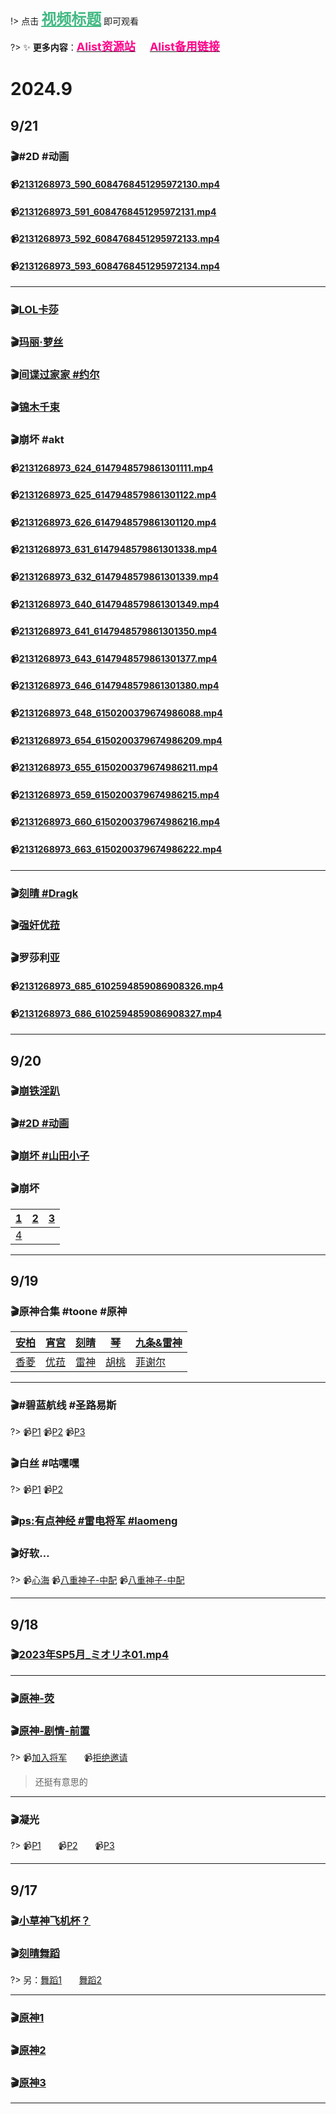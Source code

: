 !> 点击 <font color="#42b983" size="5em"><u><b>视频标题</b></u></font> 即可观看

?> ✨ **更多内容**：<b><u><a href="https://galcraft.alwaysdata.net"><font color="#ff0088" size="4em">Alist资源站</font></a></u>&nbsp;&nbsp;&nbsp;&nbsp;&nbsp;&nbsp;&nbsp;<u><a href="https://alist.duangjj.eu.org"><font color="#ff0088" size="4em">Alist备用链接</font></a></u></b>

# 2024.9

## 9/21

### 🎬#2D #动画

#### 📹[2131268973_590_6084768451295972130.mp4](https://g1106-my.sharepoint.com/:v:/g/personal/video_g1106_onmicrosoft_com/EXCjDfnkMGhHmudSeauj3cIBeY9RRyOvn7uZu7rXKcEmoA?e=dMLfHS)

#### 📹[2131268973_591_6084768451295972131.mp4](https://g1106-my.sharepoint.com/:v:/g/personal/video_g1106_onmicrosoft_com/ERrxDNu6m41JqqxuvWCd9-AB5vEYqKPFfVEp_GCj3XtKcA?e=UxjerQ)

#### 📹[2131268973_592_6084768451295972133.mp4](https://g1106-my.sharepoint.com/:v:/g/personal/video_g1106_onmicrosoft_com/EbJTPhqb-0dMnYrJsv1Hj2YB4JMKZ64MGmpQRAlIkZnt5g?e=zJCr8H)

#### 📹[2131268973_593_6084768451295972134.mp4](https://g1106-my.sharepoint.com/:v:/g/personal/video_g1106_onmicrosoft_com/EfBP_pB9wY9Ehhk79cNfbIMBYPY7vRcg8yG02N9FlQa7Tw?e=MEnrcx)

---

### 🎬[LOL卡莎](https://g1106-my.sharepoint.com/:v:/g/personal/video_g1106_onmicrosoft_com/ESkE56V-3oJOq1JmPAGLnCcBdzSgczOlWhAnsTtpyRfC2g?e=h5t5FX)

### 🎬[玛丽·萝丝](https://g1106-my.sharepoint.com/:v:/g/personal/video_g1106_onmicrosoft_com/EZrVjkyeDHJIt0U_7y307soBf-3avTIdYPEBO9puOH8Nzg?e=OabYQl)

### 🎬[间谍过家家 #约尔](https://g1106-my.sharepoint.com/:v:/g/personal/video_g1106_onmicrosoft_com/Eb4AvOu41ntKnQPmoKwgtHcBOWELecF2hZY_8x9XA3CvRA?e=ZmdaPR)

### 🎬[锦木千束](https://g1106-my.sharepoint.com/:v:/g/personal/video_g1106_onmicrosoft_com/EfTL8l1khKBKuLc3r70FJCoBv3CvrWu0mEbkRAvBoVlUCA?e=gLD1Jy)

### 🎬崩坏 #akt

#### 📹[2131268973_624_6147948579861301111.mp4](https://g1106-my.sharepoint.com/:v:/g/personal/video_g1106_onmicrosoft_com/EdXAIbdM39lKru5WwjT5AUYBKsJ0H5mDSBjjz8l1ilAp1g?e=hM3AeE)

#### 📹[2131268973_625_6147948579861301122.mp4](https://g1106-my.sharepoint.com/:v:/g/personal/video_g1106_onmicrosoft_com/EYiPtmBtW_lHnCmnP7-Nz2gBaBdXU1yyf-EQOZ0ZVEWdKw?e=IILZc8)

#### 📹[2131268973_626_6147948579861301120.mp4](https://g1106-my.sharepoint.com/:v:/g/personal/video_g1106_onmicrosoft_com/ERBW6yfZTtpHn3MQyvZN3f0BNmQChySiUivQBdKdGlHA-Q?e=psvNIV)

#### 📹[2131268973_631_6147948579861301338.mp4](https://g1106-my.sharepoint.com/:v:/g/personal/video_g1106_onmicrosoft_com/EfkhMyG8cFJLghBpD4HFRagB2W5er5OyAn1Qsoi8-Q2EFQ?e=alqJ6r)

#### 📹[2131268973_632_6147948579861301339.mp4](https://g1106-my.sharepoint.com/:v:/g/personal/video_g1106_onmicrosoft_com/EdW7hQP9wnlNgUG8Beb8R4kBoQen0JNBIyemCJXhhHLhmg?e=2ZqRNL)

#### 📹[2131268973_640_6147948579861301349.mp4](https://g1106-my.sharepoint.com/:v:/g/personal/video_g1106_onmicrosoft_com/ETjhGf9_Q_ROksJeTIX0s3sBfBxF79S7-EPDw77dLabaFQ?e=ansx9c)

#### 📹[2131268973_641_6147948579861301350.mp4](https://g1106-my.sharepoint.com/:v:/g/personal/video_g1106_onmicrosoft_com/EXmqFwBbKHhDk4EvuUc27WsBJ7EuqEBCnhLYzY0I8Nw5IQ?e=3XuSKI)

#### 📹[2131268973_643_6147948579861301377.mp4](https://g1106-my.sharepoint.com/:v:/g/personal/video_g1106_onmicrosoft_com/EewSjGgZ3L9Kim1b5HY40noBUj3gZCo5qAQlyVCu3H_7MQ?e=GajR7W)

#### 📹[2131268973_646_6147948579861301380.mp4](https://g1106-my.sharepoint.com/:v:/g/personal/video_g1106_onmicrosoft_com/ES_uamqNxK5Noahw0XMyK1sBmkAWsIjM7BDOij7rDT_FPg?e=v8NRzh)

#### 📹[2131268973_648_6150200379674986088.mp4](https://g1106-my.sharepoint.com/:v:/g/personal/video_g1106_onmicrosoft_com/EUijkwolm4JKvqCJkl9Uwq4BvDzkB1nxCfpeUJshbtsRUQ?e=MzTZkf)

#### 📹[2131268973_654_6150200379674986209.mp4](https://g1106-my.sharepoint.com/:v:/g/personal/video_g1106_onmicrosoft_com/EcktLZZKZctKq2cL6eQjGfoByju4TEDCun4NtO21VfoBtg?e=8Cu4NV)

#### 📹[2131268973_655_6150200379674986211.mp4](https://g1106-my.sharepoint.com/:v:/g/personal/video_g1106_onmicrosoft_com/EQF-cFUF6WFPkFT9N2-2CuEBMBXOa61fNP1n5b7zVBY_6Q?e=CDOuWp)

#### 📹[2131268973_659_6150200379674986215.mp4](https://g1106-my.sharepoint.com/:v:/g/personal/video_g1106_onmicrosoft_com/EQWRR0SztpRNlQKWq802SRkBErGPd4Ix768pnMJ5D4Vlyg?e=zpVsG4)

#### 📹[2131268973_660_6150200379674986216.mp4](https://g1106-my.sharepoint.com/:v:/g/personal/video_g1106_onmicrosoft_com/EfzHL4lpModOreDAG9lRak4BnXbCbOQv_lPHBsL-c7BX2A?e=Iqidtj)

#### 📹[2131268973_663_6150200379674986222.mp4](https://g1106-my.sharepoint.com/:v:/g/personal/video_g1106_onmicrosoft_com/ERja0uBpwrBBrmbZk0muVmUBne1wrF8ca8NQJaDvpBW1hg?e=pzufec)

---

### 🎬[刻晴 #Dragk](https://g1106-my.sharepoint.com/:v:/g/personal/video_g1106_onmicrosoft_com/EYQtz19P99REjIUzbaTWkPsB_1-kPD0VWli81G3qVX0C_Q?e=r4fIz5)

### 🎬[强奸优菈](https://g1106-my.sharepoint.com/:v:/g/personal/video_g1106_onmicrosoft_com/ESqIgyhuNdlDrPi-vGnUEGsBRgwheY4OtVf7gSWFUX0FQQ?e=8BQgFO)

### 🎬罗莎利亚

#### 📹[2131268973_685_6102594859086908326.mp4](https://g1106-my.sharepoint.com/:v:/g/personal/video_g1106_onmicrosoft_com/EYDb63MOH6FGgPLRwYKYZFcBLn06A6122orN2M67OxR13Q?e=ZbPSGd)

#### 📹[2131268973_686_6102594859086908327.mp4](https://g1106-my.sharepoint.com/:v:/g/personal/video_g1106_onmicrosoft_com/EbzksUcnUcNKqX57icrbkEABD3NcKw_-mLFeCelUj1xR0g?e=ubG2ja)

---

## 9/20

### 🎬[崩铁淫趴](https://g1106-my.sharepoint.com/:v:/g/personal/video_g1106_onmicrosoft_com/EaajRQ_gD0dErt5rFw54HIwBFbs6GzCwH9Amp0vJeaS-Sg?e=o0sdUO)

### 🎬[#2D #动画](https://g1106-my.sharepoint.com/:v:/g/personal/video_g1106_onmicrosoft_com/EYPWdv4z81NKuv1LKb3ue0cBTez4AzOSzLF2DZCM6q5IVQ?e=PCa8CX)

### 🎬[崩坏 #山田小子](https://g1106-my.sharepoint.com/:v:/g/personal/video_g1106_onmicrosoft_com/ES4Y38O3QEVKm1vZKQkLrncBWGbwRiLUrOm3UAllHFzAXg?e=kPZadU)

### 🎬崩坏

| [1](https://g1106-my.sharepoint.com/:v:/g/personal/video_g1106_onmicrosoft_com/EaMbwXl36-1BrKP8Wjjx8DsBvVixwnBL2IV210LeA2NsXA?e=nPPHxm) | [2](https://g1106-my.sharepoint.com/:v:/g/personal/video_g1106_onmicrosoft_com/Ec7iz0x9ON1EicBk23zw2lIB7nFbaoiJlV1d-Lp7a2qK9A?e=73qGST) | [3](https://g1106-my.sharepoint.com/:v:/g/personal/video_g1106_onmicrosoft_com/EaK26sZhKvFBnZzikGSAFRcBCOeH1bkeEhVG7XPWDoYk2A?e=qW0JGZ) |
| ------------------------------------------------------------ | ------------------------------------------------------------ | ------------------------------------------------------------ |
| [4](https://g1106-my.sharepoint.com/:v:/g/personal/video_g1106_onmicrosoft_com/EcOG34-uOedCriDucWpNLJ0BTzpx563Xo_MO0PfPaXHz9w?e=NQnr0D) |                                                              |                                                              |

---

## 9/19

### 🎬原神合集 #toone #原神

| [安柏](https://g1106-my.sharepoint.com/:v:/g/personal/video_g1106_onmicrosoft_com/EebhacabHYVLmlhGgP28JaIBbg2gL63AftOf5CxuyNFdlA?e=3foteg) | [宵宫](https://g1106-my.sharepoint.com/:v:/g/personal/video_g1106_onmicrosoft_com/EaEeK-xMGmZAlcOgOnxv3vcBsfnwEkoIXN94ejaOo-8f-A?e=BnL0hm) | [刻晴](https://g1106-my.sharepoint.com/:v:/g/personal/video_g1106_onmicrosoft_com/EYkMJXR0QLJJp6mQ3W-e0AgBmhNu5z8CcwC_cVIt5mKBCg?e=HTLkPk) | [琴](https://g1106-my.sharepoint.com/:v:/g/personal/video_g1106_onmicrosoft_com/EXFYzGHDYdpMpPSlOC6iRMoB05GSUZ3IehVnC6bnRtQtVA?e=Cyh7lu) | [九条&雷神](https://g1106-my.sharepoint.com/:v:/g/personal/video_g1106_onmicrosoft_com/Edp18ax-QEhKvcEStpc4-GcBOmP157GzxJEmncpIn8zUCA?e=XV1cKk) |
| ------------------------------------------------------------ | ------------------------------------------------------------ | ------------------------------------------------------------ | ------------------------------------------------------------ | ------------------------------------------------------------ |
| [香菱](https://g1106-my.sharepoint.com/:v:/g/personal/video_g1106_onmicrosoft_com/EZvvqWianHVJq3kr4VIbVF8BMONcXvqRWyY2cEdijW-h_g?e=BfFmiU) | [优菈](https://g1106-my.sharepoint.com/:v:/g/personal/video_g1106_onmicrosoft_com/Ed_TfhHmBpBJsbGuXpbc-4YBzIbV2QREP9IExjeYEFnuHQ?e=XvwrgB) | [雷神](https://g1106-my.sharepoint.com/:v:/g/personal/video_g1106_onmicrosoft_com/EXH6iaCnjuNFrpKBz0dPj0MBULlmffGs5v01gKkf5RL2sw?e=USzVaZ) | [胡桃](https://g1106-my.sharepoint.com/:v:/g/personal/video_g1106_onmicrosoft_com/EWXt3dea9Q9JqfrNfg4ogF8BVspUm_-n681jfyPDQI3DUQ?e=CN95Ql) | [菲谢尔](https://g1106-my.sharepoint.com/:v:/g/personal/video_g1106_onmicrosoft_com/EcqHNaxqPQJHhfHcJaJuyQABXXsoEI4YOiicvW5k3EaWKw?e=hBvleL) |

---

### 🎬#碧蓝航线 #圣路易斯

?> 📹[P1](https://g1106-my.sharepoint.com/:v:/g/personal/video_g1106_onmicrosoft_com/EVc0Nb8fv5RLlNxWvW5Ti-4B9JDlDfzyyctN-kHVrjwXvg?e=xAtfZk)        📹[P2](https://g1106-my.sharepoint.com/:v:/g/personal/video_g1106_onmicrosoft_com/EcfzCuOi7y9JqREBbjcRpE0ButFLnoMKxVRg0uD8IAV5Aw?e=ZE1YsZ)        📹[P3](https://g1106-my.sharepoint.com/:v:/g/personal/video_g1106_onmicrosoft_com/EY-MhgBgfiNPr0CykkNbT2UB1AxF6p_z8DCdHNMiOljVog?e=u52Fnn)

### 🎬白丝 #咕嘿嘿

?> 📹[P1](https://g1106-my.sharepoint.com/:v:/g/personal/video_g1106_onmicrosoft_com/ESBLmI3fXLNFsY2C-Ve0X3QBI6zUX5Xf63gtgINtLK1yvA?e=ZnFVP6)        📹[P2](https://g1106-my.sharepoint.com/:v:/g/personal/video_g1106_onmicrosoft_com/EWmoaNxpKmdEmlQh5OMQzu0BEO-iMr_q13y8rhe9IEBznQ?e=OfXoqZ)

### 🎬[ps:有点神经 #雷电将军 #laomeng](https://g1106-my.sharepoint.com/:v:/g/personal/video_g1106_onmicrosoft_com/ESylf741xjFKgWbivUx0mMUBrJS7GUiqk7whsYi-ukB1Hg?e=GfaWa0)

### 🎬好软…

?> 📹[心海](https://g1106-my.sharepoint.com/:v:/g/personal/video_g1106_onmicrosoft_com/EfTlGc3zcyNDvYbLWbEZn1oBsKNCRZqpL7XqSxJpa756Eg?e=8OhwDd)        📹[八重神子-中配](https://g1106-my.sharepoint.com/:v:/g/personal/video_g1106_onmicrosoft_com/EeHNdaZ5oclBtn11zjGOn_kBPeAOHRWzY6r0lHiF1TnKsA?e=vnuoek)        📹[八重神子-中配](https://g1106-my.sharepoint.com/:v:/g/personal/video_g1106_onmicrosoft_com/EdB0y92LUOVHmHEfbRmEuTwBlHvGnaRhc7_N3CcnITJoNA?e=Efc6Vd)

---

## 9/18

### 🎬[2023年SP5月_ミオリネ01.mp4](https://g1106-my.sharepoint.com/:v:/g/personal/video_g1106_onmicrosoft_com/Eb07ax_kj5ZJsZgO6QzYXg0BZwdU7ra91VdlnoGV0-yQow?e=p82Rgi)

---

### 🎬[原神-荧](https://g1106-my.sharepoint.com/:v:/g/personal/video_g1106_onmicrosoft_com/EWIQ0sUuSs1Ck95l3i445xUBJ7oQE6EQS-WrmBf7rdaMHw?e=axucYA)

### 🎬[原神-剧情-前置](https://g1106-my.sharepoint.com/:v:/g/personal/video_g1106_onmicrosoft_com/Ea6F3pSZFc5Gv7O9XSKtNPsB74CBGCvZmOKts7xPFEhDkA?e=hS9OAm)

?> 📹[加入将军](https://g1106-my.sharepoint.com/:v:/g/personal/video_g1106_onmicrosoft_com/EZT1fNv4LK5Ph5wJZIiD_3gBp42ICcwaLGNxZfbo0Uppfw?e=lFzlUs)&nbsp;&nbsp;&nbsp;&nbsp;&nbsp;&nbsp;&nbsp;📹[拒绝邀请](https://g1106-my.sharepoint.com/:v:/g/personal/video_g1106_onmicrosoft_com/EQjAwR_mGWlGrqNaVgCIzKoBrnCZJGAEndjAhaKWpW1qKA?e=nrWUdp)

> 还挺有意思的

---

### 🎬凝光

?> 📹[P1](https://g1106-my.sharepoint.com/:v:/g/personal/video_g1106_onmicrosoft_com/EYIo9VNDhXRPi2BxCrBWB4QBa6CLSNcgXkrqRBb6rkUrBQ?e=Ku2tjC)&nbsp;&nbsp;&nbsp;&nbsp;&nbsp;&nbsp;&nbsp;📹[P2](https://g1106-my.sharepoint.com/:v:/g/personal/video_g1106_onmicrosoft_com/Ecu4xdcyfBtFrds4fLDu2FwBZUrN6wzEj_gapmTk5ZOL-g?e=nEPuwM)&nbsp;&nbsp;&nbsp;&nbsp;&nbsp;&nbsp;&nbsp;📹[P3](https://g1106-my.sharepoint.com/:v:/g/personal/video_g1106_onmicrosoft_com/EdSmawy56sxFoG0A9-QjfIcBxlDTa9AjUuSou0AHdF-fIA?e=BP5mhq)

---

## 9/17

### 🎬[小草神飞机杯？](https://g1106-my.sharepoint.com/:v:/g/personal/video_g1106_onmicrosoft_com/ERsrJ1jaRZNDhUU5bfcA8jMBV4tT8GZBg826UzHRJbDSZQ?e=2eXxbr)

### 🎬[刻晴舞蹈](https://g1106-my.sharepoint.com/:v:/g/personal/video_g1106_onmicrosoft_com/EWDbQKZ91UdNgM_IST90su0BEbPFob89tJke0Qr8R_qd_A)

?> 另：[舞蹈1](https://g1106-my.sharepoint.com/:v:/g/personal/video_g1106_onmicrosoft_com/EU-gJEsWFMVLhm7kb5O_F9oBQ4Lk61R-NcCQ6VEMBDEGnA?e=pxhBEt)&nbsp;&nbsp;&nbsp;&nbsp;&nbsp;&nbsp;&nbsp;[舞蹈2](https://g1106-my.sharepoint.com/:v:/g/personal/video_g1106_onmicrosoft_com/EY2E7lJsnY5AuRSxxkhODDEBnntXgSAq2fqcdkxaZfI-Ag?e=dCUcZc)

---

### 🎬[原神1](https://g1106-my.sharepoint.com/:v:/g/personal/video_g1106_onmicrosoft_com/EdMLxvCXd39Pvkge8-Zk7QcBeTbeBM2Wm8mSruQH2R8GOA?e=ZbY5eU)

### 🎬[原神2](https://g1106-my.sharepoint.com/:v:/g/personal/video_g1106_onmicrosoft_com/ETJNshYAs-xNmYDG1LcGA9UBEPhO1Tea-bT-x5D0-CeQUA?e=qcnGO9)

### 🎬[原神3](https://g1106-my.sharepoint.com/:v:/g/personal/video_g1106_onmicrosoft_com/ES8WhZxo171HvfPZy6vsI-ABZQH4D4sHp8764MfN5oLINg?e=Jee9Og)

---

